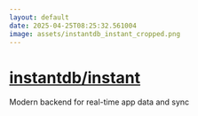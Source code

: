 ```yaml
---
layout: default
date: 2025-04-25T08:25:32.561004
image: assets/instantdb_instant_cropped.png
---
```


# [instantdb/instant](https://github.com/instantdb/instant)

Modern backend for real-time app data and sync
